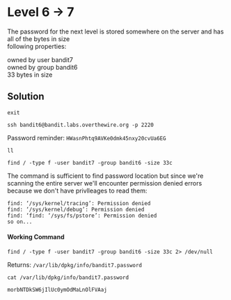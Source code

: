 # Level 6 -> 7

The password for the next level is stored somewhere on the server and has all of the bytes in size <br>following properties:

owned by user bandit7 <br>
owned by group bandit6 <br>
33 bytes in size <br>

## Solution

```
exit
```

```
ssh bandit6@bandit.labs.overthewire.org -p 2220
```

Password reminder: `HWasnPhtq9AVKe0dmk45nxy20cvUa6EG`

```
ll
```

```
find / -type f -user bandit7 -group bandit6 -size 33c
```

The command is sufficient to find password location but since we're scanning the entire server we'll encounter permission denied errors because we don't have privlleages to read them:

`find: ‘/sys/kernel/tracing’: Permission denied` <br>
`find: ‘/sys/kernel/debug’: Permission denied` <br>
`find: ‘find: ‘/sys/fs/pstore’: Permission denied`<br>
`so on...`<br>

#### Working Command

```
find / -type f -user bandit7 -group bandit6 -size 33c 2> /dev/null
```

Returns: `/var/lib/dpkg/info/bandit7.password`

```
cat /var/lib/dpkg/info/bandit7.password
```

`morbNTDkSW6jIlUc0ymOdMaLnOlFVAaj`
